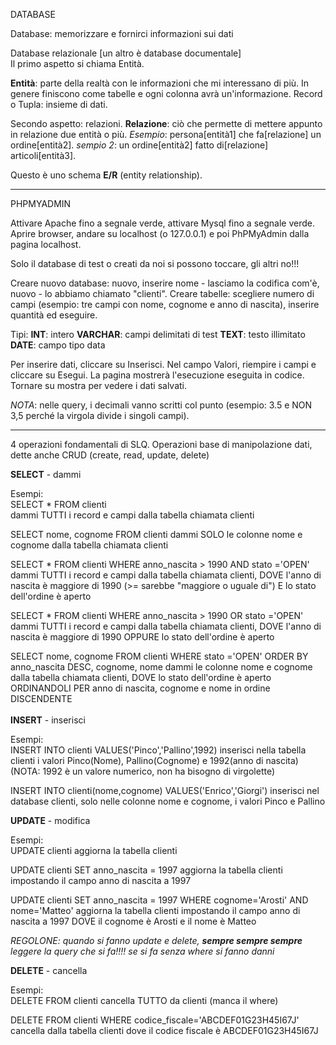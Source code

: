 DATABASE

Database: memorizzare e fornirci informazioni sui dati

Database relazionale [un altro è database documentale]<br>
Il primo aspetto si chiama Entità.

**Entità**: parte della realtà con le informazioni che mi interessano di più. In genere finiscono come tabelle e ogni colonna avrà un'informazione.
Record o Tupla: insieme di dati.

Secondo aspetto: relazioni.
**Relazione**: ciò che permette di mettere appunto in relazione due entità o più.
*Esempio*: persona[entità1] che fa[relazione] un ordine[entità2].
*sempio 2*: un ordine[entità2] fatto di[relazione] articoli[entità3].

Questo è uno schema **E/R** (entity relationship).

<hr>

PHPMYADMIN

Attivare Apache fino a segnale verde, attivare Mysql fino a segnale verde. Aprire browser, andare su localhost (o 127.0.0.1) e poi PhPMyAdmin dalla pagina localhost.

Solo il database di test o creati da noi si possono toccare, gli altri no!!!

Creare nuovo database: nuovo, inserire nome - lasciamo la codifica com'è, nuovo - lo abbiamo chiamato "clienti". Creare tabelle: scegliere numero di campi (esempio: tre campi con nome, cognome e anno di nascita), inserire quantità ed eseguire.<br>

Tipi:
**INT**: intero
**VARCHAR**: campi delimitati di test
**TEXT**: testo illimitato
**DATE**: campo tipo data

Per inserire dati, cliccare su Inserisci. Nel campo Valori, riempire i campi e cliccare su Esegui. La pagina mostrerà l'esecuzione eseguita in codice. Tornare su mostra per vedere i dati salvati.

*NOTA*: nelle query, i decimali vanno scritti col punto (esempio: 3.5 e NON 3,5 perché la virgola divide i singoli campi).
<hr>

4 operazioni fondamentali di SLQ. Operazioni base di manipolazione dati, dette anche CRUD (create, read, update, delete)

**SELECT** - dammi

Esempi:<br>
SELECT * FROM clienti <br>
dammi TUTTI i record e campi dalla tabella chiamata clienti<br>

SELECT nome, cognome FROM clienti
dammi SOLO le colonne nome e cognome dalla tabella chiamata clienti

SELECT * FROM clienti WHERE anno_nascita > 1990 AND stato ='OPEN'
dammi TUTTI i record e campi dalla tabella chiamata clienti, DOVE l'anno di nascita è maggiore di 1990 (>= sarebbe "maggiore o uguale di") E lo stato dell'ordine è aperto

SELECT * FROM clienti WHERE anno_nascita > 1990 OR stato ='OPEN'
dammi TUTTI i record e campi dalla tabella chiamata clienti, DOVE l'anno di nascita è maggiore di 1990 OPPURE lo stato dell'ordine è aperto

SELECT nome, cognome FROM clienti WHERE stato ='OPEN' ORDER BY anno_nascita DESC, cognome, nome
dammi le colonne nome e cognome dalla tabella chiamata clienti, DOVE lo stato dell'ordine è aperto ORDINANDOLI PER anno di nascita, cognome e nome in ordine DISCENDENTE
<br><br>
**INSERT** - inserisci

Esempi:<br>
INSERT INTO clienti VALUES('Pinco','Pallino',1992)
inserisci nella tabella clienti i valori Pinco(Nome), Pallino(Cognome) e 1992(anno di nascita) (NOTA: 1992 è un valore numerico, non ha bisogno di virgolette)

INSERT INTO clienti(nome,cognome) VALUES('Enrico','Giorgi')
inserisci nel database clienti, solo nelle colonne nome e cognome, i valori Pinco e Pallino

**UPDATE** - modifica

Esempi:<br>
UPDATE clienti
aggiorna la tabella clienti

UPDATE clienti SET anno_nascita = 1997
aggiorna la tabella clienti impostando il campo anno di nascita a 1997

UPDATE clienti SET anno_nascita = 1997 WHERE cognome='Arosti' AND nome='Matteo'
aggiorna la tabella clienti impostando il campo anno di nascita a 1997 DOVE il cognome è Arosti e il nome è Matteo

*REGOLONE: quando si fanno update e delete, **sempre sempre sempre** leggere la query che si fa!!!! se si fa senza where si fanno danni*

**DELETE** - cancella

Esempi:<br>
DELETE FROM clienti 
cancella TUTTO da clienti (manca il where)

DELETE FROM clienti WHERE codice_fiscale='ABCDEF01G23H45I67J'
cancella dalla tabella clienti dove il codice fiscale è ABCDEF01G23H45I67J
